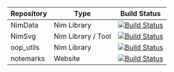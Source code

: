 | Repository | Type               | Build Status                                                                                                                                           |
|------------|--------------------|--------------------------------------------------------------------------------------------------------------------------------------------------------|
| NimData    | Nim Library        | [![Build Status](https://github.com/bluenote10/NimData/workflows/ci/badge.svg)](https://github.com/bluenote10/NimData/actions?query=workflow%3Aci)     |
| NimSvg     | Nim Library / Tool | [![Build Status](https://github.com/bluenote10/NimSvg/workflows/ci/badge.svg)](https://github.com/bluenote10/NimSvg/actions?query=workflow%3Aci)       |
| oop_utils  | Nim Library        | [![Build Status](https://github.com/bluenote10/oop_utils/workflows/ci/badge.svg)](https://github.com/bluenote10/oop_utils/actions?query=workflow%3Aci) |
| notemarks  | Website            | [![Build Status](https://github.com/notemarks/notemarks/workflows/ci/badge.svg)](https://github.com/notemarks/notemarks/actions?query=workflow%3Aci)   |